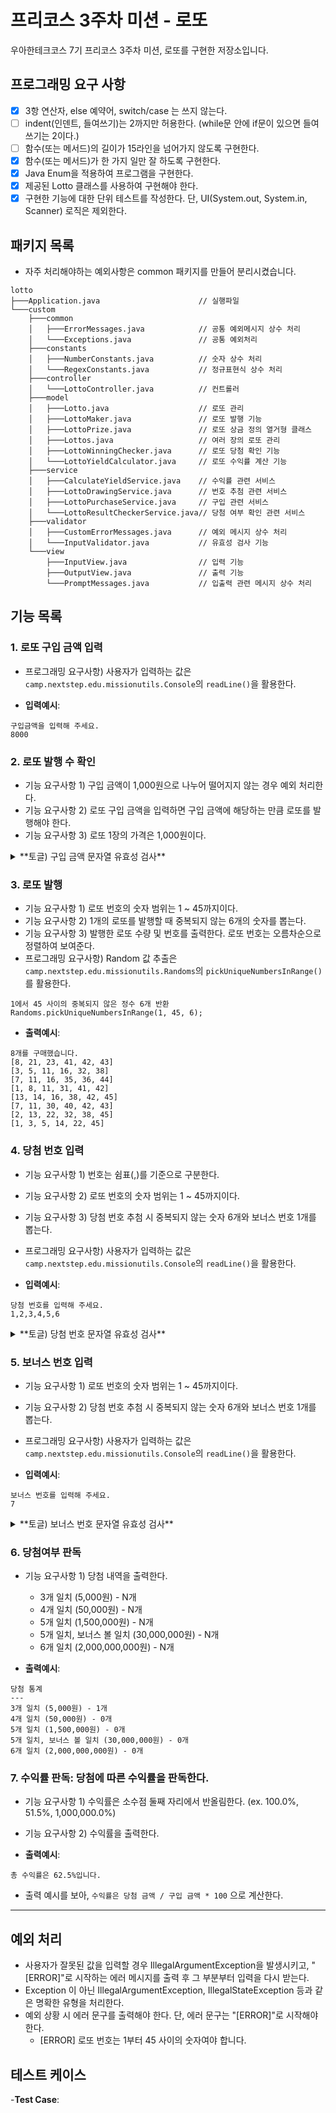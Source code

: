 # 프리코스 3주차 미션 - 로또

우아한테크코스 7기 프리코스 3주차 미션, 로또를 구현한 저장소입니다.

## 프로그래밍 요구 사항

- [x] 3항 연산자, else 예약어, switch/case 는 쓰지 않는다.
- [ ] indent(인덴트, 들여쓰기)는 2까지만 허용한다. (while문 안에 if문이 있으면 들여쓰기는 2이다.)
- [ ] 함수(또는 메서드)의 길이가 15라인을 넘어가지 않도록 구현한다.
- [x] 함수(또는 메서드)가 한 가지 일만 잘 하도록 구현한다.
- [x] Java Enum을 적용하여 프로그램을 구현한다.
- [x] 제공된 Lotto 클래스를 사용하여 구현해야 한다.
- [x] 구현한 기능에 대한 단위 테스트를 작성한다. 단, UI(System.out, System.in, Scanner) 로직은 제외한다.

## 패키지 목록

- 자주 처리해야하는 예외사항은 common 패키지를 만들어 분리시켰습니다.

```
lotto
├───Application.java                      // 실행파일
└───custom                                
    ├───common                      
    │   ├───ErrorMessages.java            // 공통 예외메시지 상수 처리
    │   └───Exceptions.java               // 공통 예외처리
    ├───constants
    │   ├───NumberConstants.java          // 숫자 상수 처리
    │   └───RegexConstants.java           // 정규표현식 상수 처리
    ├───controller
    │   └───LottoController.java          // 컨트롤러
    ├───model
    │   ├───Lotto.java                    // 로또 관리
    │   ├───LottoMaker.java               // 로또 발행 기능
    │   ├───LottoPrize.java               // 로또 상금 정의 열거형 클래스
    │   ├───Lottos.java                   // 여러 장의 로또 관리
    │   ├───LottoWinningChecker.java      // 로또 당첨 확인 기능
    │   └───LottoYieldCalculator.java     // 로또 수익률 계산 기능
    ├───service
    │   ├───CalculateYieldService.java    // 수익률 관련 서비스
    │   ├───LottoDrawingService.java      // 번호 추첨 관련 서비스
    │   ├───LottoPurchaseService.java     // 구입 관련 서비스
    │   └───LottoResultCheckerService.java// 당첨 여부 확인 관련 서비스
    ├───validator
    │   ├───CustomErrorMessages.java      // 예외 메시지 상수 처리
    │   └───InputValidator.java           // 유효성 검사 기능
    └───view
        ├───InputView.java                // 입력 기능
        ├───OutputView.java               // 출력 기능
        └───PromptMessages.java           // 입출력 관련 메시지 상수 처리
```

## 기능 목록

### 1. 로또 구입 금액 입력

- 프로그래밍 요구사항) 사용자가 입력하는 값은 `camp.nextstep.edu.missionutils.Console`의 `readLine()`을 활용한다.

- **입력예시**:

```입력예시
구입금액을 입력해 주세요.
8000
```

### 2. 로또 발행 수 확인

- 기능 요구사항 1) 구입 금액이 1,000원으로 나누어 떨어지지 않는 경우 예외 처리한다.
- 기능 요구사항 2) 로또 구입 금액을 입력하면 구입 금액에 해당하는 만큼 로또를 발행해야 한다.
- 기능 요구사항 3) 로또 1장의 가격은 1,000원이다.

<details>
<summary>**토글) 구입 금액 문자열 유효성 검사**</summary>

> - 입력된 문자열이 NULL 이거나, 빈 문자열이거나 공백으로만 구성되어 있을 때
>
> - 입력된 문자열에 숫자 외의 문자가 있을때
>
> - (커스텀) 입력된 숫자가 int 타입의 범위를 벗어날 때
>
> - 입력된 숫자가 1000원으로 나누어 떨어지지 않을 때

</details>

### 3. 로또 발행

- 기능 요구사항 1) 로또 번호의 숫자 범위는 1 ~ 45까지이다.
- 기능 요구사항 2) 1개의 로또를 발행할 때 중복되지 않는 6개의 숫자를 뽑는다.
- 기능 요구사항 3) 발행한 로또 수량 및 번호를 출력한다. 로또 번호는 오름차순으로 정렬하여 보여준다.
- 프로그래밍 요구사항) Random 값 추출은 `camp.nextstep.edu.missionutils.Randoms`의 `pickUniqueNumbersInRange()`를 활용한다.

``` 프로그래밍 요구사항 활용 예시
1에서 45 사이의 중복되지 않은 정수 6개 반환
Randoms.pickUniqueNumbersInRange(1, 45, 6);
```

- **출력예시**:

```출력 예시
8개를 구매했습니다.
[8, 21, 23, 41, 42, 43]
[3, 5, 11, 16, 32, 38]
[7, 11, 16, 35, 36, 44]
[1, 8, 11, 31, 41, 42]
[13, 14, 16, 38, 42, 45]
[7, 11, 30, 40, 42, 43]
[2, 13, 22, 32, 38, 45]
[1, 3, 5, 14, 22, 45]
```

### 4. 당첨 번호 입력

- 기능 요구사항 1) 번호는 쉼표(,)를 기준으로 구분한다.
- 기능 요구사항 2) 로또 번호의 숫자 범위는 1 ~ 45까지이다.
- 기능 요구사항 3) 당첨 번호 추첨 시 중복되지 않는 숫자 6개와 보너스 번호 1개를 뽑는다.
- 프로그래밍 요구사항) 사용자가 입력하는 값은 `camp.nextstep.edu.missionutils.Console`의 `readLine()`을 활용한다.

- **입력예시**:

```입력예시
당첨 번호를 입력해 주세요.
1,2,3,4,5,6
```

<details>
<summary>**토글) 당첨 번호 문자열 유효성 검사**</summary>

> - 입력된 문자열이 NULL 이거나, 빈 문자열이거나 공백으로만 구성되어 있을 때
>
> - 입력된 문자열에 쉼표, 공백, 숫자를 제외한 문자가 존재할 때
>
> - 숫자와 숫자 사이에 공백이 존재할 때
>
> - 숫자가 6개가 아닐 때
>
> - 숫자가 중복될 때
>
> - 숫자가 1 ~ 45의 값이 아닐 때

</details>

### 5. 보너스 번호 입력

- 기능 요구사항 1) 로또 번호의 숫자 범위는 1 ~ 45까지이다.
- 기능 요구사항 2) 당첨 번호 추첨 시 중복되지 않는 숫자 6개와 보너스 번호 1개를 뽑는다.
- 프로그래밍 요구사항) 사용자가 입력하는 값은 `camp.nextstep.edu.missionutils.Console`의 `readLine()`을 활용한다.

- **입력예시**:

```입력예시
보너스 번호를 입력해 주세요.
7
```

<details>
<summary>**토글) 보너스 번호 문자열 유효성 검사**</summary>

> - 입력된 문자열이 NULL 이거나, 빈 문자열이거나 공백으로만 구성되어 있을 때
>
> - 입력된 문자열에 숫자와 공백을 제외한 문자가 존재할 때
>
> - 숫자와 숫자 사이에 공백이 존재할 때
>
> - 보너스 번호가 당첨 번호와 같을 때
>
> - 숫자가 1 ~ 45의 값이 아닐 때

</details>

### 6. 당첨여부 판독

- 기능 요구사항 1) 당첨 내역을 출력한다.
    - 3개 일치 (5,000원) - N개
    - 4개 일치 (50,000원) - N개
    - 5개 일치 (1,500,000원) - N개
    - 5개 일치, 보너스 볼 일치 (30,000,000원) - N개
    - 6개 일치 (2,000,000,000원) - N개

- **출력예시**:

```출력예시
당첨 통계
---
3개 일치 (5,000원) - 1개
4개 일치 (50,000원) - 0개
5개 일치 (1,500,000원) - 0개
5개 일치, 보너스 볼 일치 (30,000,000원) - 0개
6개 일치 (2,000,000,000원) - 0개
```

### 7. 수익률 판독: 당첨에 따른 수익률을 판독한다.

- 기능 요구사항 1) 수익률은 소수점 둘째 자리에서 반올림한다. (ex. 100.0%, 51.5%, 1,000,000.0%)
- 기능 요구사항 2) 수익률을 출력한다.

- **출력예시**:

```출력예시
총 수익률은 62.5%입니다.
```

- 출력 예시를 보아, `수익률은 당첨 금액 / 구입 금액 * 100` 으로 계산한다.

---

## 예외 처리

- 사용자가 잘못된 값을 입력할 경우 IllegalArgumentException을 발생시키고, "[ERROR]"로 시작하는 에러 메시지를 출력 후 그 부분부터 입력을 다시 받는다.
- Exception 이 아닌 IllegalArgumentException, IllegalStateException 등과 같은 명확한 유형을 처리한다.
- 예외 상황 시 에러 문구를 출력해야 한다. 단, 에러 문구는 "[ERROR]"로 시작해야 한다.
    - [ERROR] 로또 번호는 1부터 45 사이의 숫자여야 합니다.

## 테스트 케이스

-**Test Case**:

```테스트케이스

```